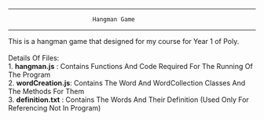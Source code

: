 --------------------------------------------------------------------
                            Hangman Game
--------------------------------------------------------------------

This is a hangman game that designed for my course for Year 1 of Poly.
<br/><br/>
Details Of Files:
    <br/>1. <strong>hangman.js</strong>     : Contains Functions And Code Required For The Running Of The Program
    <br/>2. <strong>wordCreation.js</strong>: Contains The Word And WordCollection Classes And The Methods For Them
    <br/>3. <strong>definition.txt</strong> : Contains The Words And Their Definition (Used Only For Referencing Not In Program)

